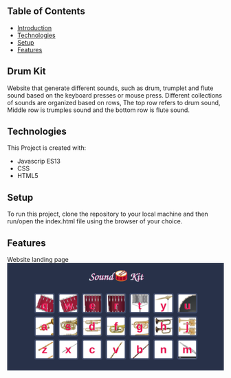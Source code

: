 ## Table of Contents
* [Introduction](#drumkit)
* [Technologies](#technologies)
* [Setup](#setup)
* [Features](#features)

## Drum Kit
Website that generate different sounds, such as drum, trumplet and flute sound based on the keyboard presses or mouse press. Different collections of sounds
are organized based on rows, The top row refers to drum sound, Middle row is trumples sound and the bottom row is flute sound.

## Technologies
This Project is created with:
* Javascrip ES13
* CSS
* HTML5

## Setup
To run this project, clone the repository to your local machine and then run/open the index.html file using the browser of your choice.

## Features
Website landing page
![site landing page](./assets/images/drumKit.png)
